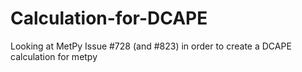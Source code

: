 # Calculation-for-DCAPE
Looking at MetPy Issue #728 (and #823) in order to create a DCAPE calculation for metpy
